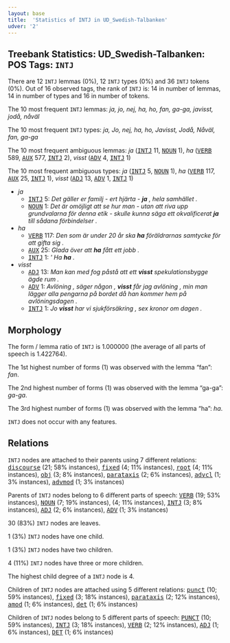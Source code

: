 ```yaml
---
layout: base
title:  'Statistics of INTJ in UD_Swedish-Talbanken'
udver: '2'
---
```


## Treebank Statistics: UD_Swedish-Talbanken: POS Tags: `INTJ`

There are 12 `INTJ` lemmas (0%), 12 `INTJ` types (0%) and 36 `INTJ` tokens (0%).
Out of 16 observed tags, the rank of `INTJ` is: 14 in number of lemmas, 14 in number of types and 16 in number of tokens.

The 10 most frequent `INTJ` lemmas: <em>ja, jo, nej, ha, ho, fan, ga-ga, javisst, jodå, nåväl</em>

The 10 most frequent `INTJ` types:  <em>ja, Jo, nej, ha, ho, Javisst, Jodå, Nåväl, fan, ga-ga</em>

The 10 most frequent ambiguous lemmas: <em>ja</em> (<tt><a href="sv_talbanken-pos-INTJ.html">INTJ</a></tt> 11, <tt><a href="sv_talbanken-pos-NOUN.html">NOUN</a></tt> 1), <em>ha</em> (<tt><a href="sv_talbanken-pos-VERB.html">VERB</a></tt> 589, <tt><a href="sv_talbanken-pos-AUX.html">AUX</a></tt> 577, <tt><a href="sv_talbanken-pos-INTJ.html">INTJ</a></tt> 2), <em>visst</em> (<tt><a href="sv_talbanken-pos-ADV.html">ADV</a></tt> 4, <tt><a href="sv_talbanken-pos-INTJ.html">INTJ</a></tt> 1)

The 10 most frequent ambiguous types:  <em>ja</em> (<tt><a href="sv_talbanken-pos-INTJ.html">INTJ</a></tt> 5, <tt><a href="sv_talbanken-pos-NOUN.html">NOUN</a></tt> 1), <em>ha</em> (<tt><a href="sv_talbanken-pos-VERB.html">VERB</a></tt> 117, <tt><a href="sv_talbanken-pos-AUX.html">AUX</a></tt> 25, <tt><a href="sv_talbanken-pos-INTJ.html">INTJ</a></tt> 1), <em>visst</em> (<tt><a href="sv_talbanken-pos-ADJ.html">ADJ</a></tt> 13, <tt><a href="sv_talbanken-pos-ADV.html">ADV</a></tt> 1, <tt><a href="sv_talbanken-pos-INTJ.html">INTJ</a></tt> 1)


* <em>ja</em>
  * <tt><a href="sv_talbanken-pos-INTJ.html">INTJ</a></tt> 5: <em>Det gäller er familj - ert hjärta - <b>ja</b> , hela samhället .</em>
  * <tt><a href="sv_talbanken-pos-NOUN.html">NOUN</a></tt> 1: <em>Det är omöjligt att se hur man - utan att riva upp grundvalarna för denna etik - skulle kunna säga ett okvalificerat <b>ja</b> till sådana förbindelser .</em>
* <em>ha</em>
  * <tt><a href="sv_talbanken-pos-VERB.html">VERB</a></tt> 117: <em>Den som är under 20 år ska <b>ha</b> föräldrarnas samtycke för att gifta sig .</em>
  * <tt><a href="sv_talbanken-pos-AUX.html">AUX</a></tt> 25: <em>Glada över att <b>ha</b> fått ett jobb .</em>
  * <tt><a href="sv_talbanken-pos-INTJ.html">INTJ</a></tt> 1: <em>' Ha <b>ha</b> .</em>
* <em>visst</em>
  * <tt><a href="sv_talbanken-pos-ADJ.html">ADJ</a></tt> 13: <em>Man kan med fog påstå att ett <b>visst</b> spekulationsbygge ägde rum .</em>
  * <tt><a href="sv_talbanken-pos-ADV.html">ADV</a></tt> 1: <em>Avlöning , säger någon , <b>visst</b> får jag avlöning , min man lägger alla pengarna på bordet då han kommer hem på avlöningsdagen .</em>
  * <tt><a href="sv_talbanken-pos-INTJ.html">INTJ</a></tt> 1: <em>Jo <b>visst</b> har vi sjukförsäkring , sex kronor om dagen .</em>

## Morphology

The form / lemma ratio of `INTJ` is 1.000000 (the average of all parts of speech is 1.422764).

The 1st highest number of forms (1) was observed with the lemma “fan”: <em>fan</em>.

The 2nd highest number of forms (1) was observed with the lemma “ga-ga”: <em>ga-ga</em>.

The 3rd highest number of forms (1) was observed with the lemma “ha”: <em>ha</em>.

`INTJ` does not occur with any features.


## Relations

`INTJ` nodes are attached to their parents using 7 different relations: <tt><a href="sv_talbanken-dep-discourse.html">discourse</a></tt> (21; 58% instances), <tt><a href="sv_talbanken-dep-fixed.html">fixed</a></tt> (4; 11% instances), <tt><a href="sv_talbanken-dep-root.html">root</a></tt> (4; 11% instances), <tt><a href="sv_talbanken-dep-obj.html">obj</a></tt> (3; 8% instances), <tt><a href="sv_talbanken-dep-parataxis.html">parataxis</a></tt> (2; 6% instances), <tt><a href="sv_talbanken-dep-advcl.html">advcl</a></tt> (1; 3% instances), <tt><a href="sv_talbanken-dep-advmod.html">advmod</a></tt> (1; 3% instances)

Parents of `INTJ` nodes belong to 6 different parts of speech: <tt><a href="sv_talbanken-pos-VERB.html">VERB</a></tt> (19; 53% instances), <tt><a href="sv_talbanken-pos-NOUN.html">NOUN</a></tt> (7; 19% instances),  (4; 11% instances), <tt><a href="sv_talbanken-pos-INTJ.html">INTJ</a></tt> (3; 8% instances), <tt><a href="sv_talbanken-pos-ADJ.html">ADJ</a></tt> (2; 6% instances), <tt><a href="sv_talbanken-pos-ADV.html">ADV</a></tt> (1; 3% instances)

30 (83%) `INTJ` nodes are leaves.

1 (3%) `INTJ` nodes have one child.

1 (3%) `INTJ` nodes have two children.

4 (11%) `INTJ` nodes have three or more children.

The highest child degree of a `INTJ` node is 4.

Children of `INTJ` nodes are attached using 5 different relations: <tt><a href="sv_talbanken-dep-punct.html">punct</a></tt> (10; 59% instances), <tt><a href="sv_talbanken-dep-fixed.html">fixed</a></tt> (3; 18% instances), <tt><a href="sv_talbanken-dep-parataxis.html">parataxis</a></tt> (2; 12% instances), <tt><a href="sv_talbanken-dep-amod.html">amod</a></tt> (1; 6% instances), <tt><a href="sv_talbanken-dep-det.html">det</a></tt> (1; 6% instances)

Children of `INTJ` nodes belong to 5 different parts of speech: <tt><a href="sv_talbanken-pos-PUNCT.html">PUNCT</a></tt> (10; 59% instances), <tt><a href="sv_talbanken-pos-INTJ.html">INTJ</a></tt> (3; 18% instances), <tt><a href="sv_talbanken-pos-VERB.html">VERB</a></tt> (2; 12% instances), <tt><a href="sv_talbanken-pos-ADJ.html">ADJ</a></tt> (1; 6% instances), <tt><a href="sv_talbanken-pos-DET.html">DET</a></tt> (1; 6% instances)

